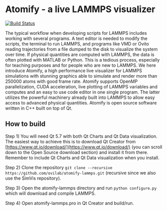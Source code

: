 # Atomify - a live LAMMPS visualizer #

[![Build Status](https://travis-ci.org/ovilab/atomify-lammps.svg?branch=dev)](https://travis-ci.org/ovilab/atomify-lammps)

The typical workflow when developing scripts for LAMMPS includes working with several programs. A text editor is needed to modify the scripts, the terminal to run LAMMPS, and programs like VMD or Ovito reading trajectories from a file dumped to the disk to visualize the system over time. If physical quantities are computed with LAMMPS, the data is often plotted with MATLAB or Python. This is a tedious process, especially for teaching purposes and for people who are new to LAMMPS. We here introduce Atomify, a high performance live visualizer for LAMMPS simulations with stunning graphics able to simulate and render more than 250000 atoms with good frame rate. Atomify supports OpenMP parallelization, CUDA acceleration, live plotting of LAMMPS variables and computes and an easy to use code editor in one single program. The latter utilizes the powerful machinery already built into LAMMPS to allow easy access to advanced physical quantities. Atomify is open source software written in C++ built on top of Qt. 

## How to build ##
Step 1)
You will need Qt 5.7 with both Qt Charts and Qt Data visualization. The easiest way to achieve this is to download Qt Creator from [https://www.qt.io/download/](https://www.qt.io/download/) (you can scroll down to the Open Source download section) and install it from there. Remember to include Qt Charts and Qt Data visualization when you install.

Step 2)
Clone the repository `git clone --recursive https://github.com/ovilab/atomify-lammps.git` (recursive since we also use the SimVis repository).

Step 3)
Open the atomify-lammps directory and run `python configure.py` which will download and compile LAMMPS. 

Step 4)
Open atomify-lammps.pro in Qt Creator and build/run.